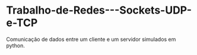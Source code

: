 # Trabalho-de-Redes---Sockets-UDP-e-TCP
Comunicação de dados entre um cliente e um servidor simulados em python.
